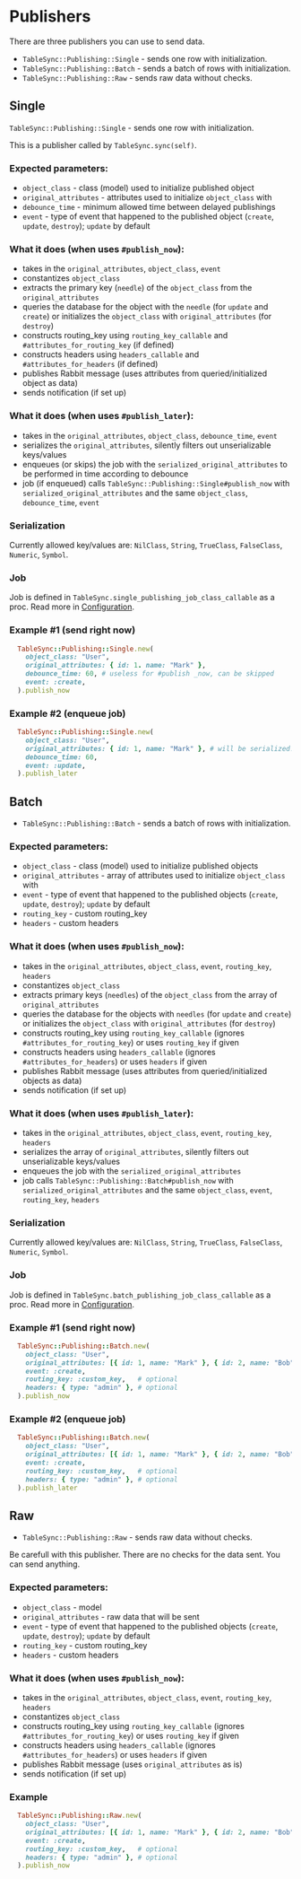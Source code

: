 # Publishers

There are three publishers you can use to send data.

- `TableSync::Publishing::Single` - sends one row with initialization.
- `TableSync::Publishing::Batch` - sends a batch of rows with initialization.
- `TableSync::Publishing::Raw`  - sends raw data without checks.

## Single

`TableSync::Publishing::Single` - sends one row with initialization.

This is a publisher called by `TableSync.sync(self)`.

### Expected parameters:

- `object_class` - class (model) used to initialize published object
- `original_attributes` - attributes used to initialize `object_class` with
- `debounce_time` - minimum allowed time between delayed publishings
- `event` - type of event that happened to the published object (`create`, `update`, `destroy`); `update` by default

### What it does (when uses `#publish_now`):
- takes in the `original_attributes`, `object_class`, `event`
- constantizes `object_class`
- extracts the primary key (`needle`) of the `object_class` from the `original_attributes`
- queries the database for the object with the `needle` (for `update` and `create`) or initializes the `object_class` with `original_attributes` (for `destroy`)
- constructs routing_key using `routing_key_callable` and `#attributes_for_routing_key` (if defined)
- constructs headers using `headers_callable` and `#attributes_for_headers` (if defined)
- publishes Rabbit message (uses attributes from queried/initialized object as data)
- sends notification (if set up)

### What it does (when uses `#publish_later`):
- takes in the `original_attributes`, `object_class`, `debounce_time`, `event`
- serializes the `original_attributes`, silently filters out unserializable keys/values
- enqueues (or skips) the job with the `serialized_original_attributes` to be performed in time according to debounce
- job (if enqueued) calls `TableSync::Publishing::Single#publish_now` with `serialized_original_attributes` and the same `object_class`, `debounce_time`, `event`

### Serialization

Currently allowed key/values are:
  `NilClass`, `String`, `TrueClass`, `FalseClass`, `Numeric`, `Symbol`.

### Job

Job is defined in `TableSync.single_publishing_job_class_callable` as a proc. Read more in [Configuration](docs/publishing/configuration.md).

### Example #1 (send right now)

```ruby
  TableSync::Publishing::Single.new(
    object_class: "User",
    original_attributes: { id: 1. name: "Mark" },
    debounce_time: 60, # useless for #publish _now, can be skipped
    event: :create,
  ).publish_now
```

### Example #2 (enqueue job)

```ruby
  TableSync::Publishing::Single.new(
    object_class: "User",
    original_attributes: { id: 1, name: "Mark" }, # will be serialized!
    debounce_time: 60,
    event: :update,
  ).publish_later
```

## Batch

- `TableSync::Publishing::Batch` - sends a batch of rows with initialization.

### Expected parameters:

- `object_class` - class (model) used to initialize published objects
- `original_attributes` - array of attributes used to initialize `object_class` with
- `event` - type of event that happened to the published objects (`create`, `update`, `destroy`); `update` by default
- `routing_key` - custom routing_key
- `headers` - custom headers

### What it does (when uses `#publish_now`):
- takes in the `original_attributes`, `object_class`, `event`, `routing_key`, `headers`
- constantizes `object_class`
- extracts primary keys (`needles`) of the `object_class` from the array of `original_attributes`
- queries the database for the objects with `needles` (for `update` and `create`) or initializes the `object_class` with `original_attributes` (for `destroy`)
- constructs routing_key using `routing_key_callable` (ignores `#attributes_for_routing_key`) or uses `routing_key` if given
- constructs headers using `headers_callable` (ignores `#attributes_for_headers`)  or uses `headers` if given
- publishes Rabbit message (uses attributes from queried/initialized objects as data)
- sends notification (if set up)

### What it does (when uses `#publish_later`):
- takes in the `original_attributes`, `object_class`, `event`, `routing_key`, `headers`
- serializes the array of `original_attributes`, silently filters out unserializable keys/values
- enqueues the job with the `serialized_original_attributes` 
- job calls `TableSync::Publishing::Batch#publish_now` with `serialized_original_attributes` and the same `object_class`, `event`, `routing_key`, `headers`

### Serialization

Currently allowed key/values are:
  `NilClass`, `String`, `TrueClass`, `FalseClass`, `Numeric`, `Symbol`.

### Job

Job is defined in `TableSync.batch_publishing_job_class_callable` as a proc. Read more in [Configuration](docs/publishing/configuration.md).

### Example #1 (send right now)

```ruby
  TableSync::Publishing::Batch.new(
    object_class: "User",
    original_attributes: [{ id: 1, name: "Mark" }, { id: 2, name: "Bob" }],
    event: :create,
    routing_key: :custom_key,   # optional
    headers: { type: "admin" }, # optional
  ).publish_now
```

### Example #2 (enqueue job)

```ruby
  TableSync::Publishing::Batch.new(
    object_class: "User",
    original_attributes: [{ id: 1, name: "Mark" }, { id: 2, name: "Bob" }],
    event: :create,
    routing_key: :custom_key,   # optional
    headers: { type: "admin" }, # optional
  ).publish_later
```

## Raw
- `TableSync::Publishing::Raw` - sends raw data without checks.

Be carefull with this publisher. There are no checks for the data sent.
You can send anything.

### Expected parameters:

- `object_class` - model
- `original_attributes` - raw data that will be sent
- `event` - type of event that happened to the published objects (`create`, `update`, `destroy`); `update` by default
- `routing_key` - custom routing_key
- `headers` - custom headers

### What it does (when uses `#publish_now`):
- takes in the `original_attributes`, `object_class`, `event`, `routing_key`, `headers`
- constantizes `object_class`
- constructs routing_key using `routing_key_callable` (ignores `#attributes_for_routing_key`) or uses `routing_key` if given
- constructs headers using `headers_callable` (ignores `#attributes_for_headers`)  or uses `headers` if given
- publishes Rabbit message (uses `original_attributes` as is)
- sends notification (if set up)

### Example

```ruby
  TableSync::Publishing::Raw.new(
    object_class: "User",
    original_attributes: [{ id: 1, name: "Mark" }, { id: 2, name: "Bob" }],
    event: :create,
    routing_key: :custom_key,   # optional
    headers: { type: "admin" }, # optional
  ).publish_now
```

